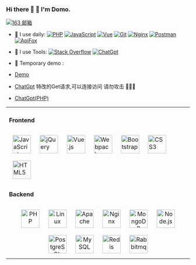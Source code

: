 
###  Hi there 👋 🙂 I'm Domo.
[![163 邮箱](https://img.shields.io/badge/-163%20Mail-FC1F1F?style=plastic&link=mailto:13022124279@163.com)](mailto:13022124279@163.com)
<!--
**DongMofsh/DongMofsh** is a ✨ _special_ ✨ repository because its `README.md` (this file) appears on your GitHub profile.
-->

- 🚀 I use daily:
  [![PHP](https://img.shields.io/badge/-PHP-7A1FA2?logo=php&logoColor=177be3)]()
  [![JavaScript](https://img.shields.io/badge/JavaScript-000000?logo=JavaScript&logoColor=FFCA28)]()
  [![Vue](https://img.shields.io/badge/Vue.js-35495E?logo=vue.js&logoColor=4FC08D)](https://www.fengleader.cn)
  [![Git](https://img.shields.io/badge/-Git-red?logo=git&logoColor=FF7043)]()
  [![Nginx](https://img.shields.io/badge/-Nginx-F6C915?logo=nginx&logoColor=029137)]()
  [![Postman](https://img.shields.io/badge/-Postman-7A1FA2?logo=postman&logoColor=FC8019)]()
  [![ApiFox](https://img.shields.io/badge/-ApiFox-7A1AA2?logo=ApiFox&logoColor=FC8666)]()

- 🔧 I use Tools:
  [![Stack Overflow](https://img.shields.io/badge/Stack-Overflow-7A1FA2?logo=Stack-Overflow&logoColor=177be3)]()
  [![ChatGpt](https://img.shields.io/badge/ChatGpt-c51212?logo=ChatGpt&logoColor=FFCA28)]()

- 🫠 Temporary demo :  
- [Demo](https://www.fengleader.cn)  
- [ChatGpt](https://www.fengleader.cn/chatgpt)  特改的Get请求,可以连接访问 请勿攻击 🥹🥹🥹   
- [ChatGpt(PHP)](https://github.com/DongMofsh/DongMofsh/blob/main/index.php)
  
  
  
<table>
  <tr>
    <td valign="top" width="100%">
      
  
#### Frontend    
      
<div align="left">
<img style="margin: 10px" src="https://profilinator.rishav.dev/skills-assets/javascript-original.svg" alt="JavaScript" height="50" />
<img style="margin: 10px" src="https://profilinator.rishav.dev/skills-assets/jquery.png" alt="jQuery" height="50" />
<img style="margin: 10px" src="https://profilinator.rishav.dev/skills-assets/vuejs-original-wordmark.svg" alt="Vue.js" height="50" />
<img style="margin: 10px" src="https://profilinator.rishav.dev/skills-assets/webpack-original.svg" alt="Webpack" height="50" />
<img style="margin: 10px" src="https://profilinator.rishav.dev/skills-assets/bootstrap-plain.svg" alt="Bootstrap" height="50" />
<img style="margin: 10px" src="https://profilinator.rishav.dev/skills-assets/css3-original-wordmark.svg" alt="CSS3" height="50" />
<img style="margin: 10px" src="https://profilinator.rishav.dev/skills-assets/html5-original-wordmark.svg" alt="HTML5" height="50" />
</div>
      
      
#### Backend
<div align="center">
<img style="margin: 10px" src="https://profilinator.rishav.dev/skills-assets/php-original.svg" alt="PHP" height="50" />
<img style="margin: 10px" src="https://profilinator.rishav.dev/skills-assets/linux-original.svg" alt="Linux" height="50" />
<img style="margin: 10px" src="https://www.apache.org/images/SupportApache-small.png" alt="Apache" height="50" />
<img style="margin: 10px" src="https://profilinator.rishav.dev/skills-assets/nginx-original.svg" alt="Nginx" height="50" />
<img style="margin: 10px" src="https://profilinator.rishav.dev/skills-assets/mongodb-original-wordmark.svg" alt="MongoDB" height="50" />
<img style="margin: 10px" src="https://profilinator.rishav.dev/skills-assets/nodejs-original-wordmark.svg" alt="Node.js" height="50" />
<img style="margin: 10px" src="https://profilinator.rishav.dev/skills-assets/postgresql-original-wordmark.svg" alt="PostgreSQL" height="50" />
<img style="margin: 10px" src="https://profilinator.rishav.dev/skills-assets/mysql-original-wordmark.svg" alt="MySQL" height="50" />
<img style="margin: 10px" src="https://profilinator.rishav.dev/skills-assets/redis-original-wordmark.svg" alt="Redis" height="50" />
<img style="margin: 10px" src="https://profilinator.rishav.dev/skills-assets/rabbitmq-icon.svg" alt="Rabbitmq" height="50" />
  
  
</div>

  </td>
</tr>
</table>
